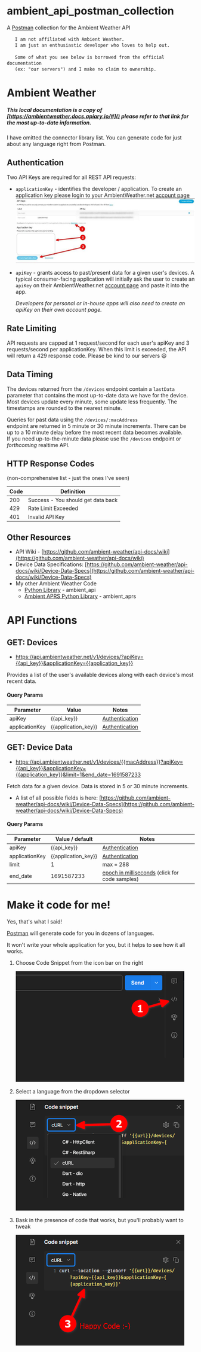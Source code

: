 # ambient_api_postman_collection

A [Postman](https://www.postman.com/) collection for the Ambient Weather API

```
   I am not affiliated with Ambient Weather. 
   I am just an enthusiastic developer who loves to help out. 
   
   Some of what you see below is borrowed from the official documentation 
   (ex: "our servers") and I make no claim to ownership.
```

# Ambient Weather

##### This local documentation is a copy of [https://ambientweather.docs.apiary.io/#]() please refer to that link for the most up-to-date information.

I have omitted the connector library list. You can generate code for just about any language right from Postman.

## Authentication

Two API Keys are required for all REST API requests:

- `applicationKey` - identifies the developer / application. To create an application key please login to your
  AmbientWeather.net [account page](https://ambientweather.net/account)
  ![get an application key on your account page](./images/application_key.jpg "getting an application key")

- `apiKey` - grants access to past/present data for a given user's devices. A typical consumer-facing application will
  initially ask the user to create an `apiKey` on their
  AmbientWeather.net [account page](https://ambientweather.net/account) and paste it into the app.

  _Developers for personal or in-house apps will also need to create an apiKey on their own account page._

## Rate Limiting

API requests are capped at 1 request/second for each user's apiKey and 3 requests/second per applicationKey. When this
limit is exceeded, the API will return a 429 response code. Please be kind to our servers :smiley:

## Data Timing

The devices returned from the `/devices` endpoint contain a `lastData` parameter that contains the most up-to-date data
we have for the device. Most devices update every minute, some update less frequently. The timestamps are rounded to the
nearest minute.

Queries for past data using the `/devices/:macAddress`  
endpoint are returned in 5 minute or 30 minute increments. There can be  
up to a 10 minute delay before the most recent data becomes available.  
If you need up-to-the-minute data please use the `/devices` endpoint or _forthcoming_ realtime API.

## HTTP Response Codes

(non-comprehensive list - just the ones I've seen)

| Code | Definition                         |
|------|------------------------------------|
| 200  | Success - You should get data back |
| 429  | Rate Limit Exceeded                |
| 401  | Invalid API Key                    |

## Other Resources

- API Wiki - [https://github.com/ambient-weather/api-docs/wiki](https://github.com/ambient-weather/api-docs/wiki)
- Device Data Specifications: [https://github.com/ambient-weather/api-docs/wiki/Device-Data-Specs](https://github.com/ambient-weather/api-docs/wiki/Device-Data-Specs)
- My other Ambient Weather Code
    - [Python Library](https://github.com/avryhof/ambient_api) - ambient_api
    - [Ambient APRS Python Library](https://github.com/avryhof/ambient_aprs) - ambient_aprs

# API Functions

## GET: Devices

- https://api.ambientweather.net/v1/devices/?apiKey={{api_key}}&applicationKey={{application_key}}

Provides a list of the user's available devices along with each device's most recent data.

#### Query Params

| Parameter      | Value               | Notes                             |
|----------------|---------------------|-----------------------------------|
| apiKey         | {{api_key}}         | [Authentication](#authentication) |
| applicationKey | {{application_key}} | [Authentication](#authentication) |          

## GET: Device Data

- https://api.ambientweather.net/v1/devices/{{macAddress}}?apiKey={{api_key}}&applicationKey={{application_key}}&limit=1&end_date=1691587233

Fetch data for a given device. Data is stored in 5 or 30 minute increments.

- A list of all possible fields is here: [https://github.com/ambient-weather/api-docs/wiki/Device-Data-Specs](https://github.com/ambient-weather/api-docs/wiki/Device-Data-Specs)

#### Query Params

| Parameter      | Value / default     | Notes                                                                         |
|----------------|---------------------|-------------------------------------------------------------------------------|
| apiKey         | {{api_key}}         | [Authentication](#authentication)                                             |
| applicationKey | {{application_key}} | [Authentication](#authentication)                                             |
| limit          | 1                   | max = 288                                                                     |
| end_date       | 1691587233          | [epoch in milliseconds](https://currentmillis.com/)  (click for code samples) |

# Make it code for me!

Yes, that's what I said!

[Postman](https://www.postman.com/) will generate code for you in dozens of languages.

It won't write your whole application for you, but it helps to see how it all works.

1. Choose Code Snippet from the icon bar on the right

   ![select code snippet](./images/code-1.gif "access code snippet")

2. Select a language from the dropdown selector

   ![choose your language](./images/code-2.gif "select a language")

3. Bask in the presence of code that works, but you'll probably want to tweak

   ![show me the code](./images/code-3.gif "see code")

